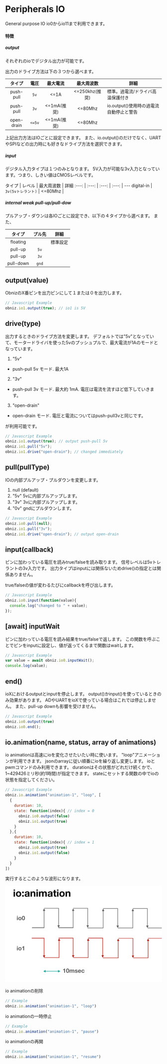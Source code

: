 # Peripherals IO
General purpose IO
io0からio11まで利用できます。

#### 特徴
##### output
それぞれのioでデジタル出力が可能です。

出力のドライブ方法は下の３つから選べます。

タイプ | 電圧 | 最大電流 | 最大周波数 | 詳細
:---: | :---: | :---: | :---: | ---
push-pull | `5v` | <=1A | <=250khz(推奨) | 標準。過電流/ドライバ高温保護付き
push-pull | `3v` | <=1mA(推奨) | <=80Mhz | io.output()使用時の過電流自動停止と警告
open-drain | `<=5v` | <=1mA(推奨) | <=80Mhz | 

上記出力方法はIOごとに設定できます。
また、io.output()のだけでなく、UARTやSPIなどの出力時にも好きなドライブ方法を選択できます。

##### input

デジタル入力タイプは１つのみとなります。
5V入力が可能な3v入力となっています。つまり、しきい値はCMOSレベルです。


タイプ | レベル | 最大周波数 | 詳細
:---: | :---: | :---: | :---: | ---
digital-in | `3v(5vトレラント)` | <=80Mhz | 

##### internal weak pull-up/pull-dow

プルアップ・ダウンは各IOごとに設定でき、以下の４タイプから選べます。
また、

タイプ | プル先 | 詳細
:---: | :---: | :---:
floating |  | 標準設定
pull-up | `5v` | 
pull-up | `3v` | 
pull-down | `gnd` | 

## output(value)
ObnizのX番ピンを出力ピンにして１または０を出力します。

```Javascript
// Javascript Example
obniz.io1.output(true); // io1 is 5V
```
## drive(type)
出力するときのドライブ方法を変更します。
デフォルトでは"5v"となっていて、モータードライバを使った5vのプッシュプルで、最大電流が1Aのモードとなっています。

1. "5v"
  - push-pull 5v モード. 最大1A
2. "3v"
  - push-pull 3v モード. 最大約 1mA. 電圧は電流を流すほど低下していきます。
3. "open-drain"
  - open-drain モード. 電圧と電流についてはpush-pull3vと同じです。

が利用可能です。

```Javascript
// Javascript Example
obniz.io1.output(true); // output push-pull 5v
obniz.io1.pull("5v");
obniz.io1.drive("open-drain"); // changed immediately 
```

## pull(pullType)
IOの内部プルアップ・プルダウンを変更します。

1. null (default) 
2. "5v"  5vに内部プルアップします。
3. "3v"  3vに内部プルアップします。
4. "0v"  gndにプルダウンします。

```Javascript
// Javascript Example
obniz.io0.pull(null);
obniz.io1.pull("3v");
obniz.io1.drive("open-drain"); // output open-drain
```

## input(callback)
ピンに加わっている電圧を読みtrue/falseを読み取ります。
信号レベルは5vトレラントの3v入力です。
出力タイプはinputには関係ないためdrive()の指定とは関係ありません。

true/falseの値が変わるたびにcallbackを呼び出します。
```Javascript
// Javascript Example
obniz.io0.input(function(value){
  console.log("changed to " + value);
});
```
## [await] inputWait
ピンに加わっている電圧を読み結果をtrue/falseで返します。
この関数を呼ぶことでピンをinputに設定し、値が返ってくるまで関数はwaitします。
```Javascript
// Javascript Example
var value = await obniz.io0.inputWait();
console.log(value);
```

## end()
ioXにおけるoutputとinputを停止します。
output()かinput()を使っているときのみ効果があります。
ADやUARTをioXで使っている場合はこれでは停止しません。
また、pull-up downも影響を受けません。

```Javascript
// Javascript Example
obniz.io0.output(true)
obniz.io0.end();
```

## io.animation(name, status, array of animations)
io animationは高速にioを変化させたいたい時に使います。
"loop"アニメーションが利用できます。
jsonのarrayに従い順番にioを繰り返し変更します。
ioとpwmコマンドのみ利用できます。
durationはその状態がどれだけ続くかで、1~429426ミリ秒(約1時間)が指定できます。
stateにセットする関数の中でioの状態を指定してください。

```Javascript
// Javascript Example
obniz.io.animation("animation-1", "loop", [
  {
    duration: 10,
    state: function(index){ // index = 0
      obniz.io0.output(false)
      obniz.io1.output(true)
    }
  },{
    duration: 10,
    state: function(index){ // index = 1
      obniz.io0.output(true)
      obniz.io1.output(false)
    }
  }
])
```

実行するとこのような波形になります。

![](./images/ioanimation.png)

io animationの削除
```Javascript
// Example
obniz.io.animation("animation-1", "loop")
```

io animationの一時停止
```Javascript
// Example
obniz.io.animation("animation-1", "pause")
```

io animationの再開
```Javascript
// Example
obniz.io.animation("animation-1", "resume")
```
